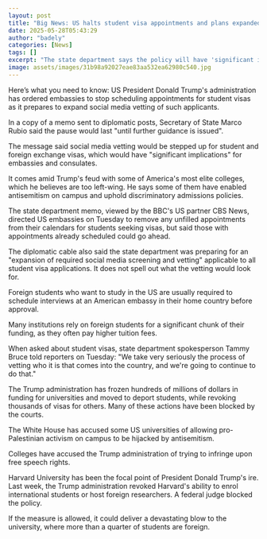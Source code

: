 ```yaml
---
layout: post
title: "Big News: US halts student visa appointments and plans expanded social media vetting"
date: 2025-05-28T05:43:29
author: "badely"
categories: [News]
tags: []
excerpt: "The state department says the policy will have 'significant implications' for embassies and consulates."
image: assets/images/31b98a92027eae83aa532ea62980c540.jpg
---
```


Here’s what you need to know: US President Donald Trump's administration has ordered embassies to stop scheduling appointments for student visas as it prepares to expand social media vetting of such applicants.

In a copy of a memo sent to diplomatic posts, Secretary of State Marco Rubio said the pause would last "until further guidance is issued".

The message said social media vetting would be stepped up for student and foreign exchange visas, which would have "significant implications" for embassies and consulates.

It comes amid Trump's feud with some of America's most elite colleges, which he believes are too left-wing. He says some of them have enabled antisemitism on campus and uphold discriminatory admissions policies.

The state department memo, viewed by the BBC's US partner CBS News, directed US embassies on Tuesday to remove any unfilled appointments from their calendars for students seeking visas, but said those with appointments already scheduled could go ahead.

The diplomatic cable also said the state department was preparing for an "expansion of required social media screening and vetting" applicable to all student visa applications. It does not spell out what the vetting would look for. 

Foreign students who want to study in the US are usually required to schedule interviews at an American embassy in their home country before approval.

Many institutions rely on foreign students for a significant chunk of their funding, as they often pay higher tuition fees.

When asked about student visas, state department spokesperson Tammy Bruce told reporters on Tuesday: "We take very seriously the process of vetting who it is that comes into the country, and we're going to continue to do that."

The Trump administration has frozen hundreds of millions of dollars in funding for universities and moved to deport students, while revoking thousands of visas for others. Many of these actions have been blocked by the courts.

The White House has accused some US universities of allowing pro-Palestinian activism on campus to be hijacked by antisemitism.

Colleges have accused the Trump administration of trying to infringe upon free speech rights.

Harvard University has been the focal point of President Donald Trump's ire. Last week, the Trump administration revoked Harvard's ability to enrol international students or host foreign researchers. A federal judge blocked the policy.

If the measure is allowed, it could deliver a devastating blow to the university, where more than a quarter of students are foreign. 


